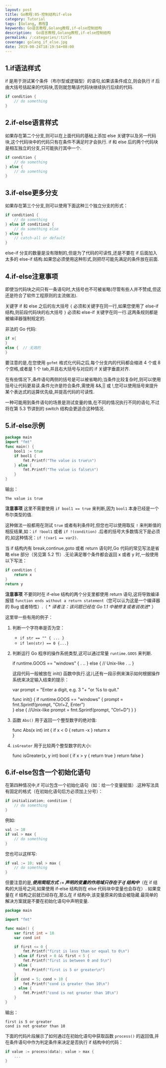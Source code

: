 ```yaml
---
layout: post
title: Go教程:05-控制结构if-else
category: Tutorial
tags: [Golang, 教程]
keywords: Go语言教程,Golang教程,if-else控制结构
description:  Go语言教程,Golang教程,if-else控制结构
permalink: /:categories/:title
coverage: golang_if_else.jpg
date: 2019-08-24T18:19:54+08:00
---
```


## 1.if语法样式

if 是用于测试某个条件（布尔型或逻辑型）的语句,如果该条件成立,则会执行 if 后由大括号括起来的代码块,否则就忽略该代码块继续执行后续的代码.

```go
if condition {
	// do something	
}
```

## 2.if-else语言样式

如果存在第二个分支,则可以在上面代码的基础上添加 else 关键字以及另一代码块,这个代码块中的代码只有在条件不满足时才会执行.
if 和 else 后的两个代码块是相互独立的分支,只可能执行其中一个.

```go
if condition {
	// do something	
} else {
	// do something	
}
```

## 3.if-else更多分支

如果存在第三个分支,则可以使用下面这种三个独立分支的形式：

```go
if condition1 {
	// do something	
} else if condition2 {
	// do something else	
} else {
	// catch-all or default
}
```

else-if 分支的数量是没有限制的,但是为了代码的可读性,还是不要在 if 后面加入太多的 else-if 结构.如果您必须使用这种形式,则把尽可能先满足的条件放在前面.

## 4.if-else注意事项

即使当代码块之间只有一条语句时,大括号也不可被省略(尽管有些人并不赞成,但这还是符合了软件工程原则的主流做法).

关键字 if 和 else 之后的左大括号 `{` 必须和关键字在同一行,如果您使用了 else-if 结构,则前段代码块的右大括号 `}` 必须和 else-if 关键字在同一行.这两条规则都是被编译器强制规定的.

非法的 Go 代码:

```go
if x{
}
else {	// 无效的
}
```

要注意的是,在您使用 `gofmt` 格式化代码之后,每个分支内的代码都会缩进 4 个或 8 个空格,或者是 1 个 tab,并且右大括号与对应的 if 关键字垂直对齐.

在有些情况下,条件语句两侧的括号是可以被省略的;当条件比较复杂时,则可以使用括号让代码更易读.条件允许是符合条件,需使用 &&,|| 或 !,您可以使用括号来提升某个表达式的运算优先级,并提高代码的可读性.

一种可能用到条件语句的场景是测试变量的值,在不同的情况执行不同的语句,不过将在第 5.3 节讲到的 switch 结构会更适合这种情况.

## 5.if-else示例

```go
package main
import "fmt"
func main() {
	bool1 := true
	if bool1 {
		fmt.Printf("The value is true\n")
	} else {
		fmt.Printf("The value is false\n")
	}
}
```

输出：

	The value is true

**注意事项** 这里不需要使用 `if bool1 == true` 来判断,因为 `bool1` 本身已经是一个布尔类型的值.

这种做法一般都用在测试 `true` 或者有利条件时,但您也可以使用取反 `!` 来判断值的相反结果,如：`if !bool1` 或者 `if !(condition)`
.后者的括号大多数情况下是必须的,如这种情况：`if !(var1 == var2)`.

当 if 结构内有 break,continue,goto 或者 return 语句时,Go 代码的常见写法是省略 else 部分（另见第 5.2 节）.无论满足哪个条件都会返回 x 或者 y 时,一般使用以下写法：

```go
if condition {
	return x
}
return y
```

**注意事项** 不要同时在 if-else 结构的两个分支里都使用 return 语句,这将导致编译报错 `function ends without a return statement`（您可以认为这是一个编译器的 Bug 或者特性）.（ *
*译者注：该问题已经在 Go 1.1 中被修复或者说改进** ）

这里举一些有用的例子：

1. 判断一个字符串是否为空：
    - `if str == "" { ... }`
    - `if len(str) == 0 {...}`
2. 判断运行 Go 程序的操作系统类型,这可以通过常量 `runtime.GOOS` 来判断.

   	if runtime.GOOS == "windows"	 {
   		.	..
   	} else { // Unix-like
   		.	..
   	}

   这段代码一般被放在 init() 函数中执行.这儿还有一段示例来演示如何根据操作系统来决定输入结束的提示：

   	var prompt = "Enter a digit, e.g. 3 "+ "or %s to quit."
   	
   	func init() {
   		if runtime.GOOS == "windows" {
   			prompt = fmt.Sprintf(prompt, "Ctrl+Z, Enter")		
   		} else { //Unix-like
   			prompt = fmt.Sprintf(prompt, "Ctrl+D")
   		}
   	}

3. 函数 `Abs()` 用于返回一个整型数字的绝对值:

   	func Abs(x int) int {
   		if x < 0 {
   			return -x
   		}
   		return x	
   	}

4. `isGreater` 用于比较两个整型数字的大小:

   	func isGreater(x, y int) bool {
   		if x > y {
   			return true	
   		}
   		return false
   	}

## 6.if-else包含一个初始化语句

在第四种情况中,if 可以包含一个初始化语句（如：给一个变量赋值）.这种写法具有固定的格式（在初始化语句后方必须加上分号）：

```go
if initialization; condition {
	// do something
}
```

例如:

```go
val := 10
if val > max {
	// do something
}
```

您也可以这样写:

```go
if val := 10; val > max {
	// do something
}
```

但要注意的是,***使用简短方式 `:=` 声明的变量的作用域只存在于 if 结构中***（在 if 结构的大括号之间,如果使用 if-else 结构则在 else 代码块中变量也会存在）.
如果变量在 if 结构之前就已经存在,那么在 if 结构中,该变量原来的值会被隐藏.最简单的解决方案就是不要在初始化语句中声明变量.

```go
package main

import "fmt"

func main() {
	var first int = 10
	var cond int

	if first <= 0 {
		fmt.Printf("first is less than or equal to 0\n")
	} else if first > 0 && first < 5 {
		fmt.Printf("first is between 0 and 5\n")
	} else {
		fmt.Printf("first is 5 or greater\n")
	}
	if cond = 5; cond > 10 {
		fmt.Printf("cond is greater than 10\n")
	} else {
		fmt.Printf("cond is not greater than 10\n")
	}
}
```

输出：

	first is 5 or greater
	cond is not greater than 10

下面的代码片段展示了如何通过在初始化语句中获取函数 `process()` 的返回值,并在条件语句中作为判定条件来决定是否执行 if 结构中的代码：

```go
if value := process(data); value > max {
	...
}
```